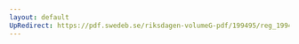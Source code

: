 ```yaml
---
layout: default
UpRedirect: https://pdf.swedeb.se/riksdagen-volumeG-pdf/199495/reg_199495/reg_199495_0032.pdf
---
```

